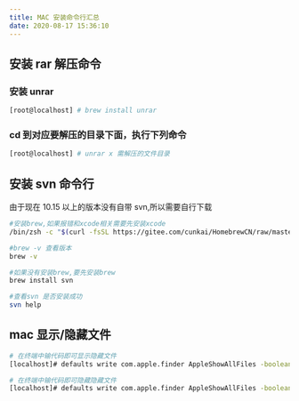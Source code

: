 ```yaml
---
title: MAC 安装命令行汇总
date: 2020-08-17 15:36:10
---
```


## 安装 rar 解压命令

### 安装 unrar

```bash
[root@localhost] # brew install unrar
```

### cd 到对应要解压的目录下面，执行下列命令

```bash
[root@localhost] # unrar x 需解压的文件目录
```

## 安装 svn 命令行

由于现在 10.15 以上的版本没有自带 svn,所以需要自行下载

```bash
#安装brew,如果报错和xcode相关需要先安装xcode
/bin/zsh -c "$(curl -fsSL https://gitee.com/cunkai/HomebrewCN/raw/master/Homebrew.sh)"

#brew -v 查看版本
brew -v

#如果没有安装brew,要先安装brew
brew install svn

#查看svn 是否安装成功
svn help

```

## mac 显示/隐藏文件

```bash
# 在终端中输代码即可显示隐藏文件
[localhost]# defaults write com.apple.finder AppleShowAllFiles -boolean true;killall Finder

# 在终端中输代码即可隐藏隐藏文件
[localhost]# defaults write com.apple.finder AppleShowAllFiles -boolean false;killall Finder
```
